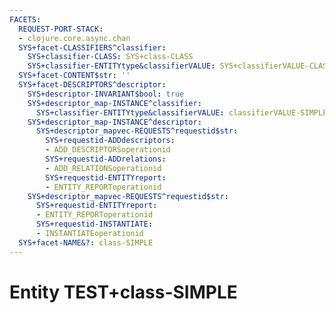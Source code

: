 ```yaml
---
FACETS:
  REQUEST-PORT-STACK:
  - clojure.core.async.chan
  SYS+facet-CLASSIFIERS^classifier:
    SYS+classifier-CLASS: SYS+class-CLASS
    SYS+classifier-ENTITYtype&classifierVALUE: SYS+classifierVALUE-CLASS
  SYS+facet-CONTENT$str: ''
  SYS+facet-DESCRIPTORS^descriptor:
    SYS+descriptor-INVARIANT$bool: true
    SYS+descriptor_map-INSTANCE^classifier:
      SYS+classifier-ENTITYtype&classifierVALUE: classifierVALUE-SIMPLE
    SYS+descriptor_map-INSTANCE^descriptor:
      SYS+descriptor_mapvec-REQUESTS^requestid$str:
        SYS+requestid-ADDdescriptors:
        - ADD_DESCRIPTORSoperationid
        SYS+requestid-ADDrelations:
        - ADD_RELATIONSoperationid
        SYS+requestid-ENTITYreport:
        - ENTITY_REPORToperationid
    SYS+descriptor_mapvec-REQUESTS^requestid$str:
      SYS+requestid-ENTITYreport:
      - ENTITY_REPORToperationid
      SYS+requestid-INSTANTIATE:
      - INSTANTIATEoperationid
  SYS+facet-NAME&?: class-SIMPLE
---
```

# Entity TEST+class-SIMPLE

